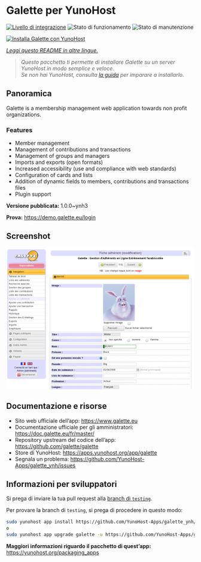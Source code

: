 <!--
N.B.: Questo README è stato automaticamente generato da <https://github.com/YunoHost/apps/tree/master/tools/readme_generator>
NON DEVE essere modificato manualmente.
-->

# Galette per YunoHost

[![Livello di integrazione](https://dash.yunohost.org/integration/galette.svg)](https://dash.yunohost.org/appci/app/galette) ![Stato di funzionamento](https://ci-apps.yunohost.org/ci/badges/galette.status.svg) ![Stato di manutenzione](https://ci-apps.yunohost.org/ci/badges/galette.maintain.svg)

[![Installa Galette con YunoHost](https://install-app.yunohost.org/install-with-yunohost.svg)](https://install-app.yunohost.org/?app=galette)

*[Leggi questo README in altre lingue.](./ALL_README.md)*

> *Questo pacchetto ti permette di installare Galette su un server YunoHost in modo semplice e veloce.*  
> *Se non hai YunoHost, consulta [la guida](https://yunohost.org/install) per imparare a installarlo.*

## Panoramica

Galette is a membership management web application towards non profit organizations.

### Features

- Member management
- Management of contributions and transactions
- Management of groups and managers
- Imports and exports (open formats)
- Increased accessibility (use and compliance with web standards)
- Configuration of cards and lists
- Addition of dynamic fields to members, contributions and transactions files
- Plugin support


**Versione pubblicata:** 1.0.0~ynh3

**Prova:** <https://demo.galette.eu/login>

## Screenshot

![Screenshot di Galette](./doc/screenshots/edit_member.png)

## Documentazione e risorse

- Sito web ufficiale dell’app: <https://www.galette.eu>
- Documentazione ufficiale per gli amministratori: <https://doc.galette.eu/fr/master/>
- Repository upstream del codice dell’app: <https://github.com/galette/galette>
- Store di YunoHost: <https://apps.yunohost.org/app/galette>
- Segnala un problema: <https://github.com/YunoHost-Apps/galette_ynh/issues>

## Informazioni per sviluppatori

Si prega di inviare la tua pull request alla [branch di `testing`](https://github.com/YunoHost-Apps/galette_ynh/tree/testing).

Per provare la branch di `testing`, si prega di procedere in questo modo:

```bash
sudo yunohost app install https://github.com/YunoHost-Apps/galette_ynh/tree/testing --debug
o
sudo yunohost app upgrade galette -u https://github.com/YunoHost-Apps/galette_ynh/tree/testing --debug
```

**Maggiori informazioni riguardo il pacchetto di quest’app:** <https://yunohost.org/packaging_apps>
